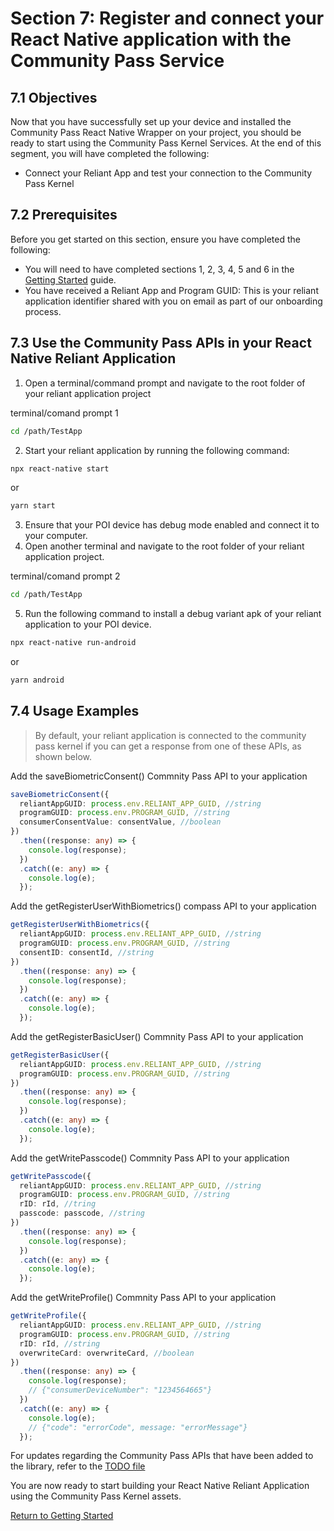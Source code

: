 # Section 7: Register and connect your React Native application with the Community Pass Service

## 7.1 Objectives

Now that you have successfully set up your device and installed the Community Pass React Native Wrapper on your project, you should be ready to start using the Community Pass Kernel Services. At the end of this segment, you will have completed the following:

- Connect your Reliant App and test your connection to the Community Pass Kernel

## 7.2 Prerequisites

Before you get started on this section, ensure you have completed the following:

- You will need to have completed sections 1, 2, 3, 4, 5 and 6 in the [Getting Started](README.md) guide.
- You have received a Reliant App and Program GUID: This is your reliant application identifier shared with you on email as part of our onboarding process.

## 7.3 Use the Community Pass APIs in your React Native Reliant Application

1. Open a terminal/command prompt and navigate to the root folder of your reliant application project

terminal/comand prompt 1

```sh
cd /path/TestApp
```

2. Start your reliant application by running the following command:

```sh
npx react-native start
```

or

```sh
yarn start
```

3. Ensure that your POI device has debug mode enabled and connect it to your computer.
4. Open another terminal and navigate to the root folder of your reliant application project.

terminal/comand prompt 2

```sh
cd /path/TestApp
```

5. Run the following command to install a debug variant apk of your reliant application to your POI device.

```sh
npx react-native run-android
```

or

```sh
yarn android
```

## 7.4 Usage Examples

> By default, your reliant application is connected to the community pass kernel if you can get a response from one of these APIs, as shown below.

Add the saveBiometricConsent() Commnity Pass API to your application

```typescript
saveBiometricConsent({
  reliantAppGUID: process.env.RELIANT_APP_GUID, //string
  programGUID: process.env.PROGRAM_GUID, //string
  consumerConsentValue: consentValue, //boolean
})
  .then((response: any) => {
    console.log(response);
  })
  .catch((e: any) => {
    console.log(e);
  });
```

Add the getRegisterUserWithBiometrics() compass API to your application

```typescript
getRegisterUserWithBiometrics({
  reliantAppGUID: process.env.RELIANT_APP_GUID, //string
  programGUID: process.env.PROGRAM_GUID, //string
  consentID: consentId, //string
})
  .then((response: any) => {
    console.log(response);
  })
  .catch((e: any) => {
    console.log(e);
  });
```

Add the getRegisterBasicUser() Commnity Pass API to your application

```typescript
getRegisterBasicUser({
  reliantAppGUID: process.env.RELIANT_APP_GUID, //string
  programGUID: process.env.PROGRAM_GUID, //string
})
  .then((response: any) => {
    console.log(response);
  })
  .catch((e: any) => {
    console.log(e);
  });
```

Add the getWritePasscode() Commnity Pass API to your application

```typescript
getWritePasscode({
  reliantAppGUID: process.env.RELIANT_APP_GUID, //string
  programGUID: process.env.PROGRAM_GUID, //string
  rID: rId, //tring
  passcode: passcode, //string
})
  .then((response: any) => {
    console.log(response);
  })
  .catch((e: any) => {
    console.log(e);
  });
```

Add the getWriteProfile() Commnity Pass API to your application

```typescript
getWriteProfile({
  reliantAppGUID: process.env.RELIANT_APP_GUID, //string
  programGUID: process.env.PROGRAM_GUID, //string
  rID: rId, //string
  overwriteCard: overwriteCard, //boolean
})
  .then((response: any) => {
    console.log(response);
    // {"consumerDeviceNumber": "1234564665"}
  })
  .catch((e: any) => {
    console.log(e);
    // {"code": "errorCode", message: "errorMessage"}
  });
```

For updates regarding the Community Pass APIs that have been added to the library, refer to the [TODO file](/TODO.md)

You are now ready to start building your React Native Reliant Application using the Community Pass Kernel assets.

[Return to Getting Started](README.md)
